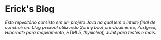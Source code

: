 # Erick's Blog

*Este repositório consiste em um projeto Java na*
*qual tem o intuito final de construir um blog pessoal*
*utilizando Spring boot principalmente, Postgres,* *Hibernate para mapeamento, HTML5, thymeleaf, JUnit* *para testes e mais.*